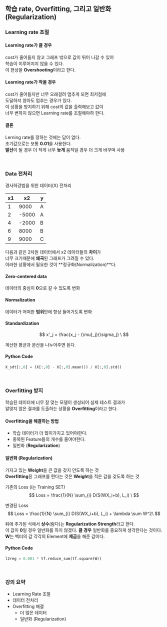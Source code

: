 
## 학습 rate, Overfitting, 그리고 일반화 (Regularization)

### Learning rate 조절

#### Learning rate가 클 경우
cost가 줄어들지 않고 그래프 밖으로 값이 튀어 나갈 수 있어<br/>
학습이 이루어지지 않을 수 있다.<br/>
이 현상을 **Overshooting**이라고 한다.<br/>

#### Learning rate가 작을 경우
cost가 줄어들지만 너무 오래걸려 멈추게 되면 최저점에<br/>
도달하지 않아도 멈추는 경우가 있다.<br/>
이 상황을 방지하기 위해 cost의 값을 출력해보고 값이<br/>
너무 변하지 않으면 Learning rate를 조절해야하 한다.<br/>

#### 결론
Lerning rate를 정하는 것에는 답이 없다.<br/>
초기값으로는 보통 **0.01**을 사용한다.<br/>
**발산**이 될 경우 더 작게 너무 **늦게** 움직일 경우 더 크게 바꾸며 사용<br/>

<br/>

### Data 전처리
경사하강법을 위한 데이터(X) 전처리

| x1 | x2 | y |
| - | - | - |
| 1 | 9000 | A |
| 2 | -5000 | A |
| 4 | -2000 | B |
| 6 | 8000 | B |
| 9 | 9000 | C |

다음과 같은 2차원 데이터에서 x2 데이터들의 **차이**가<br/>
너무 크기때문에 **왜곡**된 그래프가 그려질 수 있다.<br/>
이러한 상황에서 필요한 것이 **정규화(Normalization)**다.<br/>

#### Zero-centered data
데이터의 중심이 **0**으로 갈 수 있도록 변화

#### Normalization
데이터가 어떠한 **범위**안에 항상 들어가도록 변화

#### Standardization
$$
    x'_j = \frac{x_j - {\mu}_j}{\sigma_j} \
$$

계산한 평균과 분산을 나누어주면 된다.

#### Python Code
```python
X_sdt[:,0] = (X[:,0] - X[:,0].mean()) / X[:,0].std()
```

<br/>

### Overfitting 방지
학습된 데이터에 너무 잘 맞는 모델이 생성되어 실제 테스트 결과가<br/>
알맞지 않은 결과를 도출하는 상황을 **Overfitting**이라고 한다.<br/>

#### Overfitting을 해결하는 방법
- 학습 데이터가 더 많이가지고 있어야한다.
- 중복된 Feature들의 개수를 줄여야한다.
- 일반화 (**Regularization**)

#### 일반화 (Regularization)
가지고 있는 **Weight**을 큰 값을 갖지 안도록 하는 것<br/>
**Overfitting**된 그래프를 편다는 것은 **Weight**을 적은 값을 갖도록 하는 것

기존의 Loss (i는 Training SET)<br/>
$$
    Loss = \frac{1}{N} \sum_{i} D(S(WX_i+b), L_i) \
$$

변경된 Loss<br/>
$$
    Loss = \frac{1}{N} \sum_{i} D(S(WX_i+b), L_i) + \lambda \sum W^2\
$$

뒤에 추가된 식에서 **상수**(람다)는 **Regularization Strength**라고 한다.<br/>
이 값이 **0**일 경우 일반화를 하지 않겠다. **클 경우** 일반화를 중요하게 생각한다는 것이다.<br/>
**W**는 벡터의 값 각각의 Element에 **제곱**을 해준 값이다.<br/>

#### Python Code
```python
l2reg = 0.001 * tf.reduce_sum(tf.square(W))
```

<br/>

### 강의 요약
- Learning Rate 조절
- 데이터 전처리
- Overfitting 해결
    + 더 많은 데이터
    + 일반화 (Regularization)
